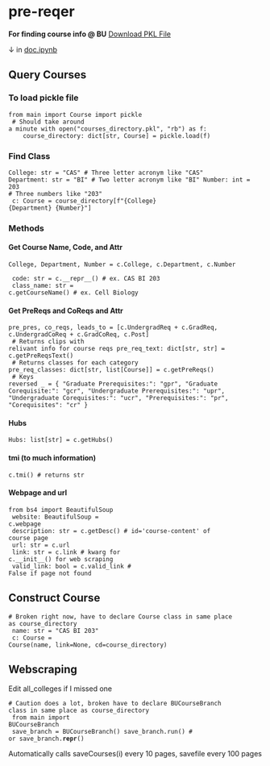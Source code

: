 # pre-reqer
**For finding course info @ BU**
[Download PKL File](https://drive.google.com/file/d/1j5x3z0w5zGzo_D1jMjOdnziRhQxyJEY5/view?usp=sharing)

  &darr; in [doc.ipynb](doc.ipynb)
 
## Query Courses

### To load pickle file

<code>from main import Course
import pickle<br>
\# Should take around a minute
with open("courses_directory.pkl", "rb") as f:
&nbsp;&nbsp;&nbsp;&nbsp;course_directory: dict[str, Course] = pickle.load(f)</code>
### Find Class
<code>College: str = "CAS" # Three letter acronym like "CAS"
Department: str = "BI" # Two letter acronym like "BI"
Number: int = 203 # Three numbers like "203"
<br>
c: Course = course_directory[f"{College} {Department} {Number}"]</code>

### Methods

#### Get Course Name, Code, and Attr

<code>College, Department, Number = c.College, c.Department, c.Number
<br>
code: str = c.\_\_repr\_\_() # ex. CAS BI 203 
<br>
class_name: str = c.getCourseName() # ex. Cell Biology</code>

#### Get PreReqs and CoReqs and Attr
<code>pre_pres, co_reqs, leads_to = [c.UndergradReq + c.GradReq, c.UndergradCoReq + c.GradCoReq, c.Post]
<br>
\# Returns clips with relivant info for course reqs
pre_req_text: dict[str, str] = c.getPreReqsText()
<br>
\# Returns classes for each category
pre_req_classes: dict[str, list[Course]] = c.getPreReqs()
<br>
\# Keys reversed
_ = {
        "Graduate Prerequisites:": "gpr",
        "Graduate Corequisite:": "gcr",
        "Undergraduate Prerequisites:": "upr",
        "Undergraduate Corequisites:": "ucr",
        "Prerequisites:": "pr",
        "Corequisites": "cr" 
}</code>

#### Hubs

<code>Hubs: list[str] = c.getHubs()</code>

#### tmi (to much information)

<code>c.tmi() # returns str</code>

#### Webpage and url

<code>from bs4 import BeautifulSoup
<br>
website: BeautifulSoup = c.webpage
<br>
description: str = c.getDesc() # id='course-content' of course page
<br>
url: str = c.url
<br>
link: str = c.link # kwarg for c.\_\_init\_\_() for web scraping
<br>
valid_link: bool = c.valid_link # False if page not found</code>

## Construct Course

<code># Broken right now, have to declare Course class in same place as course_directory
<br>
name: str = "CAS BI 203"
<br>
c: Course = Course(name, link=None, cd=course_directory)</code>

## Webscraping

Edit all_colleges if I missed one

<code># Caution does a lot, broken have to declare BUCourseBranch class in same place as course_directory
<br>
from main import BUCourseBranch
<br>
save_branch = BUCourseBranch()
save_branch.run() # or save_branch.__repr__()</code>

Automatically calls saveCourses(i) every 10 pages, savefile every 100 pages